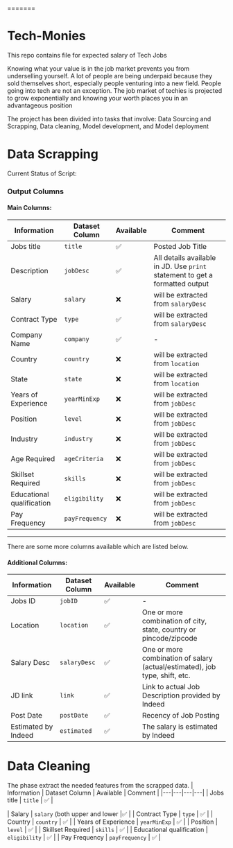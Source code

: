 =======
# Tech-Monies

This repo contains file for expected salary of Tech Jobs


 Knowing what your value is in the job market prevents you from underselling yourself. A lot of people are being underpaid because they sold themselves short, especially people venturing into a new field. People going into tech are not an exception. The job market of techies is projected to grow exponentially and knowing your worth places you in an advantageous position

The project has been divided into tasks that involve:
Data Sourcing and Scrapping,
Data cleaning,
Model development, and 
Model deployment
    
   

# Data Scrapping

Current Status of Script:

### Output Columns
#### Main Columns:

| Information | Dataset Column | Available | Comment |
|---|---|---|---|
| Jobs title | `title` | ✅ | Posted Job Title |
| Description | `jobDesc` | ✅ | All details available in JD. Use `print` statement to get a formatted output |
| Salary | `salary` | ❌ | will be extracted from `salaryDesc` |
| Contract Type | `type` | ✅ | will be extracted from `salaryDesc` |
| Company Name | `company` | ✅ | - |
| Country | `country` | ❌ | will be extracted from `location` |
| State | `state` | ❌ | will be extracted from `location` |
| Years of Experience | `yearMinExp` | ❌ | will be extracted from `jobDesc` |
| Position | `level` | ❌ | will be extracted from `jobDesc` |
| Industry | `industry` | ❌ | will be extracted from `jobDesc` |
| Age Required | `ageCriteria` | ❌ | will be extracted from `jobDesc` |
| Skillset Required | `skills` | ❌ | will be extracted from `jobDesc` |
| Educational qualification | `eligibility` | ❌ | will be extracted from `jobDesc` | 
| Pay Frequency | `payFrequency` | ❌ | will be extracted from `jobDesc` |

---

There are some more columns available which are listed below.

#### Additional Columns:

| Information | Dataset Column | Available | Comment |
|---|---|---|---|
| Jobs ID | `jobID` | ✅ | - |
| Location | `location` | ✅ | One or more combination of city, state, country or pincode/zipcode |
| Salary Desc | `salaryDesc` | ✅ | One or more combination of salary (actual/estimated), job type, shift, etc. |
| JD link | `link` | ✅ | Link to actual Job Description provided by Indeed |
| Post Date | `postDate` | ✅ | Recency of Job Posting |
| Estimated by Indeed | `estimated` | ✅ | The salary is estimated by Indeed |

# Data Cleaning

The phase extract the needed features from the scrapped data.
| Information | Dataset Column | Available | Comment |
|---|---|---|---|
| Jobs title | `title` | ✅ |

| Salary | `salary` (both upper and lower |✅ |
| Contract Type | `type` | ✅ | 
| Country | `country` | ✅ | 
| Years of Experience | `yearMinExp` | ✅ |
| Position | `level` | ✅ | 
| Skillset Required | `skills` | ✅ | 
| Educational qualification | `eligibility` | ✅ |
| Pay Frequency | `payFrequency` | ✅ |
